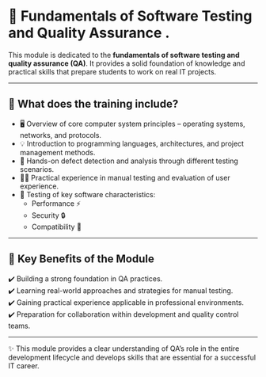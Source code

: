# 🧪 Fundamentals of Software Testing and Quality Assurance  .

This module is dedicated to the **fundamentals of software testing and quality assurance (QA)**. It provides a solid foundation of knowledge and practical skills that prepare students to work on real IT projects.  

---

## 📌 What does the training include?  
- 🖥️ Overview of core computer system principles – operating systems, networks, and protocols.  
- 💡 Introduction to programming languages, architectures, and project management methods.  
- 🐞 Hands-on defect detection and analysis through different testing scenarios.  
- 👨‍💻 Practical experience in manual testing and evaluation of user experience.  
- 🔐 Testing of key software characteristics:  
  - Performance ⚡  
  - Security 🔒  
  - Compatibility 🔄  

---

## 🎯 Key Benefits of the Module  
✔️ Building a strong foundation in QA practices.  
✔️ Learning real-world approaches and strategies for manual testing.  
✔️ Gaining practical experience applicable in professional environments.  
✔️ Preparation for collaboration within development and quality control teams.  

---

✨ This module provides a clear understanding of QA’s role in the entire development lifecycle and develops skills that are essential for a successful IT career.  
